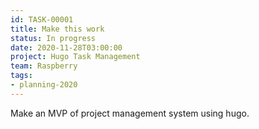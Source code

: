 ```yaml
---
id: TASK-00001
title: Make this work
status: In progress
date: 2020-11-28T03:00:00
project: Hugo Task Management
team: Raspberry
tags:
- planning-2020
---
```


Make an MVP of project management system using hugo.